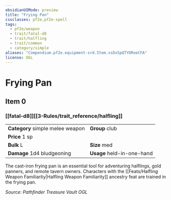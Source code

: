 ```yaml
---
obsidianUIMode: preview
title: "Frying Pan"
cssclasses: pf2e,pf2e-spell
tags:
  - pf2e/weapon
  - trait/fatal-d8
  - trait/halfling
  - trait/common
  - category/simple
aliases: "Compendium.pf2e.equipment-srd.Item.ssDxSpQTYORoeCFA"
license: OGL
---
```

# Frying Pan
## Item 0
### [[fatal-d8]][[3-Rules/trait_reference/halfling]]

|  |  |
| -- | -- |
| **Category** simple melee weapon | **Group** club |
| **Price** 1 sp |  |
| **Bulk** L | **Size** med |
| **Damage** 1d4 bludgeoning  | **Usage** held-in-one-hand |



The cast-iron frying pan is an essential tool for adventuring halflings, gold panners, and remote tavern owners. Characters with the [[Feats/Halfling Weapon Familiarity|Halfling Weapon Familiarity]] ancestry feat are trained in the frying pan.

*Source: Pathfinder Treasure Vault*
*OGL*